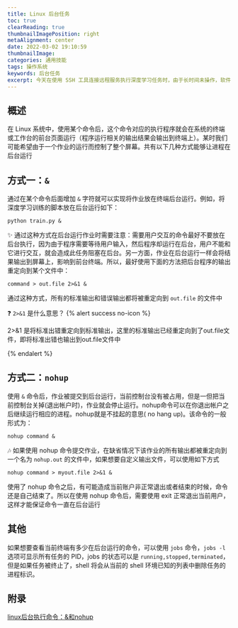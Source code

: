 ```yaml
---
title: Linux 后台任务
toc: true
clearReading: true
thumbnailImagePosition: right
metaAlignment: center
date: 2022-03-02 19:10:59
thumbnailImage:
categories: 通用技能
tags: 操作系统
keywords: 后台任务
excerpt: 今天在使用 SSH 工具连接远程服务执行深度学习任务时，由于长时间未操作，软件自动关闭了相关 Session ，导致正在进行的任务也被关停，为了解决这个问题，形成了本篇文档
---
```

<!-- toc -->


## 概述

在 Linux 系统中，使用某个命令后，这个命令对应的执行程序就会在系统的终端或工作台的前台页面运行（程序运行相关的输出结果会输出到终端上）。某时我们可能希望由于一个作业的运行而控制了整个屏幕。共有以下几种方式能够让进程在后台运行

## 方式一：`&`

通过在某个命令后面增加 `&` 字符就可以实现将作业放在终端后台运行。例如，将深度学习训练的脚本放在后台运行如下：
```shell
python train.py & 
```

:sparkles: 通过这种方式在后台运行作业时需要注意：需要用户交互的命令最好不要放在后台执行，因为由于程序需要等待用户输入，然后程序却运行在后台，用户不能和它进行交互，就会造成此任务阻塞在后台。另一方面，作业在后台运行一样会将结果输出到屏幕上，影响到前台终端。所以，最好使用下面的方法把后台程序的输出重定向到某个文件中：
```shell
command > out.file 2>&1 &
```
通过这种方式，所有的标准输出和错误输出都将被重定向到 `out.file` 的文件中

:question: `2>&1` 是什么意思？
{% alert success no-icon %}

2>&1 是将标准出错重定向到标准输出，这里的标准输出已经重定向到了out.file文件，即将标准出错也输出到out.file文件中

{% endalert %}

## 方式二：`nohup`

使用 `&` 命令后，作业被提交到后台运行，当前控制台没有被占用，但是一但把当前控制台关掉(退出帐户时)，作业就会停止运行。nohup命令可以在你退出帐户之后继续运行相应的进程。nohup就是不挂起的意思( no hang up)。该命令的一般形式为：
```shell
nohup command &
```

:notes: 如果使用 nohup 命令提交作业，在缺省情况下该作业的所有输出都被重定向到一个名为 `nohup.out` 的文件中，如果想要自定义输出文件，可以使用如下方式

```shell
nohup command > myout.file 2>&1 &
```

使用了 nohup 命令之后，有可能造成当前账户非正常退出或者结束的时候，命令还是自己结束了。所以在使用 nohup 命令后，需要使用 exit 正常退出当前用户，这样才能保证命令一直在后台运行


## 其他

如果想要查看当前终端有多少在后台运行的命令，可以使用 `jobs` 命令，`jobs -l` 选项可显示所有任务的 PID，jobs 的状态可以是 `running,stopped,terminated`，但是如果任务被终止了，shell 将会从当前的 shell 环境已知的列表中删除任务的进程标识。


## 附录 
[linux后台执行命令：&和nohup](https://blog.csdn.net/liuyanfeier/article/details/62422742)
